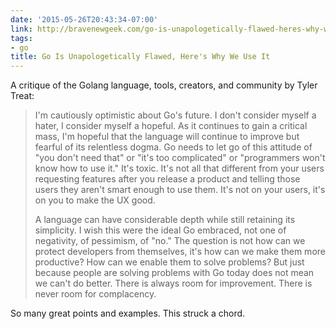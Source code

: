 ```yaml
---
date: '2015-05-26T20:43:34-07:00'
link: http://bravenewgeek.com/go-is-unapologetically-flawed-heres-why-we-use-it/?utm_source=golangweekly&utm_medium=email
tags:
- go
title: Go Is Unapologetically Flawed, Here's Why We Use It
---
```


A critique of the Golang language, tools, creators, and community by Tyler Treat:

>I'm cautiously optimistic about Go's future. I don't consider myself a hater, I consider myself a hopeful. As it continues to gain a critical mass, I'm hopeful that the language will continue to improve but fearful of its relentless dogma. Go needs to let go of this attitude of "you don't need that" or "it's too complicated" or "programmers won't know how to use it." It's toxic. It's not all that different from your users requesting features after you release a product and telling those users they aren't smart enough to use them. It's not on your users, it's on you to make the UX good.
>
>A language can have considerable depth while still retaining its simplicity. I wish this were the ideal Go embraced, not one of negativity, of pessimism, of "no." The question is not how can we protect developers from themselves, it's how can we make them more productive? How can we enable them to solve problems? But just because people are solving problems with Go today does not mean we can't do better. There is always room for improvement. There is never room for complacency.

So many great points and examples. This struck a chord.
